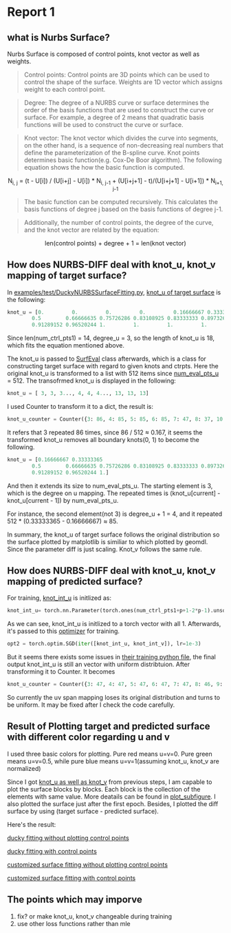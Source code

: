 # Report 1

## what is Nurbs Surface?
Nurbs Surface is composed of control points, knot vector as well as weights.

>Control points: Control points are 3D points which can be used to control the shape of the surface. Weights are 1D vector which assigns weight to each control point.

>Degree: The degree of a NURBS curve or surface determines the order of the basis functions that are used to construct the curve or surface. For example, a degree of 2 means that quadratic basis functions will be used to construct the curve or surface.

>Knot vector: The knot vector which divides the curve into segments, on the other hand, is a sequence of non-decreasing real numbers that define the parameterization of the B-spline curve. Knot points determines basic function(e.g. Cox-De Boor algorithm). The following equation shows the how the basic function is computed.
<center>N<sub>i, j</sub> = (t - U[i]) / (U[i+j] - U[i]) * N<sub>i, j-1</sub> + (U[i+j+1] - t)/(U[i+j+1] - U[i+1]) * N<sub>i+1, j-1</sub></center>

>The basic function can be computed recursively. This calculates the basis functions of degree j based on the basis functions of degree j-1.



>Additionally, the number of control points, the degree of the curve, and the knot vector are related by the equation:
<center>len(control points) + degree + 1 = len(knot vector)</center>


## How does NURBS-DIFF deal with knot_u, knot_v mapping of target surface?
In [examples/test/DuckyNURBSSurfaceFitting.py](../examples/test/DuckyNURBSSurfaceFitting.py), [knot_u of target surface](../examples/test/DuckyNURBSSurfaceFitting.py#L137) is the following:
```python
knot_u = [0.         0.         0.         0.         0.16666667 0.33333365
        0.5        0.66666635 0.75726286 0.83108925 0.83333333 0.8973262
        0.91289152 0.96520244 1.         1.         1.         1.        ]
 ```
Since len(num_ctrl_pts1) = 14, degree_u = 3, so the length of knot_u is 18, which fits the equation mentioned above.

The knot_u is passed to [SurfEval](../NURBSDiff/surf_eval.py#L16) class afterwards, which is a class for constructing target surface with regard to given knots and ctrpts. Here the original knot_u is transformed to a list with 512 items since [num_eval_pts_u](../examples/test/DuckyNURBSSurfaceFitting.py#L155) = 512. The transofrmed knot_u is displayed in the following:
```python
knot_u = [ 3, 3, 3..., 4, 4, 4..., 13, 13, 13]
```
I used Counter to transform it to a dict, the result is:

```python
knot_u_counter = Counter({3: 86, 4: 85, 5: 85, 6: 85, 7: 47, 8: 37, 10: 33, 12: 27, 13: 18, 11: 8, 9: 1})
```
It refers that 3 repeated 86 times, since 86 / 512 $\approx$ 0.167, it seems the transformed knot_u removes all boundary knots(0, 1) to become the following.
```python
knot_u = [0.16666667 0.33333365
        0.5        0.66666635 0.75726286 0.83108925 0.83333333 0.8973262
        0.91289152 0.96520244 1.]
```
And then it extends its size to num_eval_pts_u. The starting element is 3, which is the degree on u mapping. The repeated times is (knot_u[current] - knot_u[current - 1]) by num_eval_pts_u.

For instance, the second element(not 3) is degree_u + 1 = 4, and it repeated 512 * (0.33333365 - 0.16666667)  $\approx$ 85.

In summary, the knot_u of target surface follows the original distribution so the surface plotted by matplotlib is similiar to which plotted by geomdl. Since the parameter diff is just scaling. Knot_v follows the same rule.
## How does NURBS-DIFF deal with knot_u, knot_v mapping of predicted surface?
For training, [knot_int_u](../examples/test/DuckyNURBSSurfaceFitting.py#L168) is initlized as:
```python
knot_int_u= torch.nn.Parameter(torch.ones(num_ctrl_pts1+p+1-2*p-1).unsqueeze(0).cuda(), requires_grad=True)
```
As we can see, knot_int_u is initlized to a torch vector with all 1. Afterwards, it's passed to this [optimizer](../examples/test/DuckyNURBSSurfaceFitting.py#L176) for training.
```python
opt2 = torch.optim.SGD(iter([knot_int_u, knot_int_v]), lr=1e-3)
```
But it seems there exists some issues in [their training python file](../NURBSDiff/nurbs_eval.py), the final output knot_int_u is still an vector with uniform distribtuion. After transforming it to Counter. It becomes
```python
knot_u_counter = Counter({3: 47, 4: 47, 5: 47, 6: 47, 7: 47, 8: 46, 9: 46, 10: 46, 11: 46, 12: 46, 13: 46})
```
So currently the uv span mapping loses its original distribution and turns to be uniform. It may be fixed after I check the code carefully.
## Result of Plotting target and predicted surface with different color regarding u and v
I used three basic colors for plotting. Pure red means u=v=0. Pure green means u=v=0.5, while pure blue means u=v=1(assuming knot_u, knot_v are normalized)

Since I got [knot_u as well as knot_v](../examples/test/DuckyNURBSSurfaceFitting.py#L222-L223) from previous steps, I am capable to plot the surface blocks by blocks. Each block is the collection of the elements with same value. More deatails can be found in [plot_subfigure](../examples/test/DuckyNURBSSurfaceFitting.py#L61). I also plotted the surface just after the first epoch. Besides, I plotted the diff surface by using (target surface - predicted surface).

Here's the result:

[ducky fitting without plotting control points](../examples/test/ducky_reparameterization_no_ctrpts.pdf)

[ducky fitting with control points](../examples/test/ducky_reparameterization.pdf)

[customized surface fitting without plotting control points](../examples/test/surface_reparameterization_no_ctrpts.pdf)

[customized surface fitting with control points](../examples/test/surface_reparameterization.pdf)

## The points which may imporve
1. fix? or make knot_u, knot_v changeable during training
2. use other loss functions rather than mle